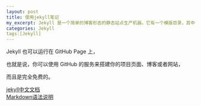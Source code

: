 ```yaml
---
layout: post
title: 使用jekyll笔记
my_excerpt: Jekyll 是一个简单的博客形态的静态站点生产机器。它有一个模版目录，其中包含原始文本格式的文档，通过 Markdown （或者 Textile） 以及 Liquid 转化成一个完整的可发布的静态网站，你可以发布在任何你喜爱的服务器上。
categories: Jekyll
tags:[Jekyll]
---
```


<p>
Jekyll 也可以运行在 GitHub Page 上，

也就是说，你可以使用 GitHub 的服务来搭建你的项目页面、博客或者网站，

而且是完全免费的。 
</p>
<a href="http://jekyll.bootcss.com/docs/home/">jekyll中文文档</a>
<br/>
<a href="http://www.appinn.com/markdown/index.html">Markdown语法说明</a>
